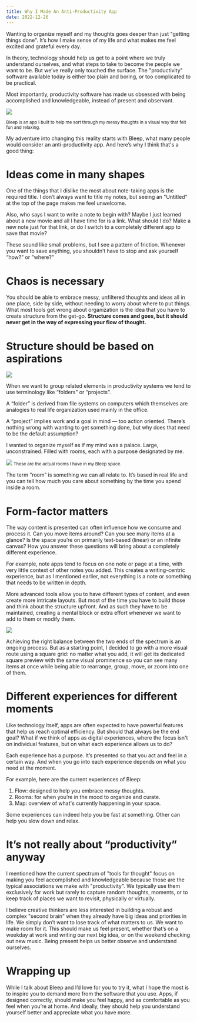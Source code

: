 ```yaml
---
title: Why I Made An Anti-Productivity App
date: 2022-12-26
---
```


Wanting to organize myself and my thoughts goes deeper than just "getting things done". It’s how I make sense of my life and what makes me feel excited and grateful every day.

In theory, technology should help us get to a point where we truly understand ourselves, and what steps to take to become the people we want to be. But we’ve really only touched the surface. The "productivity" software available today is either too plain and boring, or too complicated to be practical.

Most importantly, productivity software has made us obsessed with being accomplished and knowledgeable, instead of present and observant.

![](/blog-images/anti-productivity-app/bleep_intro.webp)

<small>Bleep is an app I built to help me sort through my messy thoughts in a visual way that felt fun and relaxing.</small>

My adventure into changing this reality starts with Bleep, what many people would consider an anti-productivity app. And here’s why I think that's a good thing:

# Ideas come in many shapes

One of the things that I dislike the most about note-taking apps is the required title. I don’t always want to title my notes, but seeing an "Untitled" at the top of the page makes me feel unwelcome.

Also, who says I want to write a note to begin with? Maybe I just learned about a new movie and all I have time for is a link. What should I do? Make a new note just for that link, or do I switch to a completely different app to save that movie?

These sound like small problems, but I see a pattern of friction. Whenever you want to save anything, you shouldn’t have to stop and ask yourself “how?” or "where?"

# Chaos is necessary

You should be able to embrace messy, unfiltered thoughts and ideas all in one place, side by side, without needing to worry about where to put things. What most tools get wrong about organization is the idea that you have to create structure from the get-go. **Structure comes and goes, but it should never get in the way of expressing your flow of thought.**

# Structure should be based on aspirations

![](/blog-images/anti-productivity-app/organization.webp)

When we want to group related elements in productivity systems we tend to use terminology like “folders” or “projects”. 

A “folder” is derived from file systems on computers which themselves are analogies to real life organization used mainly in the office.

A “project” implies work and a goal in mind — too action oriented. There’s nothing wrong with wanting to get something done, but why does that need to be the default assumption?

I wanted to organize myself as if my mind was a palace. Large, unconstrained. Filled with rooms, each with a purpose designated by me.

![](/blog-images/anti-productivity-app/bleep_space.webp)
<small>These are the actual rooms I have in my Bleep space.</small>

The term “room” is something we can all relate to. It’s based in real life and you can tell how much you care about something by the time you spend inside a room. 

# Form-factor matters

The way content is presented can often influence how we consume and process it. Can you move items around? Can you see many items at a glance? Is the space you’re on primarily text-based (linear) or an infinite canvas? How you answer these questions will bring about a completely different experience.

For example, note apps tend to focus on one note or page at a time, with very little context of other notes you added. This creates a writing-centric experience, but as I mentioned earlier, not everything is a note or something that needs to be written in depth.

More advanced tools allow you to have different types of content, and even create more intricate layouts. But most of the time you have to build those and think about the structure upfront. And as such they have to be maintained, creating a mental block or extra effort whenever we want to add to them or modify them.

![](/blog-images/anti-productivity-app/form_factor.webp)

Achieving the right balance between the two ends of the spectrum is an ongoing process. But as a starting point, I decided to go with a more visual route using a square grid: no matter what you add, it will get its dedicated square preview with the same visual prominence so you can see many items at once while being able to rearrange, group, move, or zoom into one of them.

# Different experiences for different moments

Like technology itself, apps are often expected to have powerful features that help us reach optimal efficiency. But should that always be the end goal? What if we think of apps as digital experiences, where the focus isn't on individual features, but on what each experience allows us to do?

Each experience has a purpose. It’s presented so that you act and feel in a certain way. And when you go into each experience depends on what you need at the moment. 

For example, here are the current experiences of Bleep:

1. Flow: designed to help you embrace messy thoughts.
2. Rooms: for when you’re in the mood to organize and curate. 
3. Map: overview of what's currently happening in your space.

Some experiences can indeed help you be fast at something. Other can help you slow down and relax.

# It’s not really about “productivity” anyway

I mentioned how the current spectrum of "tools for thought" focus on making you feel accomplished and knowledgeable because those are the typical associations we make with "productivity". We typically use them exclusively for work but rarely to capture random thoughts, moments, or to keep track of places we want to revisit, physically or virtually. 

I believe creative thinkers are less interested in building a robust and complex "second brain" when they already have big ideas and priorities in life. We simply don’t want to lose track of what matters to us. We want to make room for it. This should make us feel present, whether that’s on a weekday at work and writing our next big idea, or on the weekend checking out new music. Being present helps us better observe and understand ourselves.

# Wrapping up

While I talk about Bleep and I’d love for you to try it, what I hope the most is to inspire you to demand more from the software that you use. Apps, if designed correctly, should make you feel happy, and as comfortable as you feel when you’re at home. And ideally, they should help you understand yourself better and appreciate what you have more.

